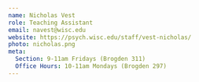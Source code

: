 ```yaml
---
name: Nicholas Vest
role: Teaching Assistant
email: navest@wisc.edu
website: https://psych.wisc.edu/staff/vest-nicholas/
photo: nicholas.png
meta:
  Section: 9-11am Fridays (Brogden 311)
  Office Hours: 10-11am Mondays (Brogden 297)
---
```

